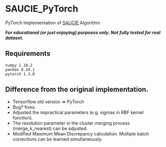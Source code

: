# SAUCIE_PyTorch
PyTorch Implementation of [SAUCIE](https://github.com/KrishnaswamyLab/SAUCIE) Algorithm

***For educational (or just enjoying) purposes only. Not fully tested for real dataset.***

## Requirements
```
numpy 1.16.2
pandas 0.24.1
pytorch 1.3.0
```

## Difference from the original implementation.
* Tensorflow old version => PyTorch
* Bug? fixes.
* Adjusted the impractical parameters (e.g. sigmas in RBF kernel function).
* The resolution parameter in the cluster merging process (merge_k_nearest) can be adjusted.
* Modified Maximum Mean Discrepancy calculation. Multiple batch corrections can be learned simultaneously.